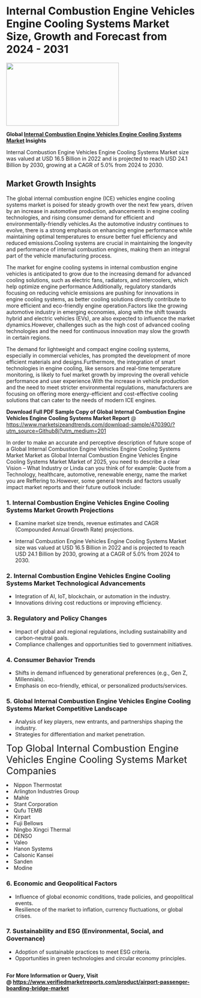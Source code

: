 <H1>Internal Combustion Engine Vehicles Engine Cooling Systems Market Size, Growth and Forecast from 2024 - 2031</H1><img class="aligncenter size-medium wp-image-584254" src="https://thirdeyenews.in/wp-content/uploads/2024/09/Global-Market-Research-300x168.jpeg" alt="" width="300" height="168" /><p><strong>Global&nbsp;<a href="https://www.marketsizeandtrends.com/download-sample/470390/?utm_source=Github8j?utm_medium=201">Internal Combustion Engine Vehicles Engine Cooling Systems Market</a> Insights</strong></p><p>Internal Combustion Engine Vehicles Engine Cooling Systems Market size was valued at USD 16.5 Billion in 2022 and is projected to reach USD 24.1 Billion by 2030, growing at a CAGR of 5.0% from 2024 to 2030.</p><p><h2>Market Growth Insights</h2> <p>The global internal combustion engine (ICE) vehicles engine cooling systems market is poised for steady growth over the next few years, driven by an increase in automotive production, advancements in engine cooling technologies, and rising consumer demand for efficient and environmentally-friendly vehicles.As the automotive industry continues to evolve, there is a strong emphasis on enhancing engine performance while maintaining optimal temperatures to ensure better fuel efficiency and reduced emissions.Cooling systems are crucial in maintaining the longevity and performance of internal combustion engines, making them an integral part of the vehicle manufacturing process.</p> <p>The market for engine cooling systems in internal combustion engine vehicles is anticipated to grow due to the increasing demand for advanced cooling solutions, such as electric fans, radiators, and intercoolers, which help optimize engine performance.Additionally, regulatory standards focusing on reducing vehicle emissions are pushing for innovations in engine cooling systems, as better cooling solutions directly contribute to more efficient and eco-friendly engine operation.Factors like the growing automotive industry in emerging economies, along with the shift towards hybrid and electric vehicles (EVs), are also expected to influence the market dynamics.However, challenges such as the high cost of advanced cooling technologies and the need for continuous innovation may slow the growth in certain regions.</p> <p>The demand for lightweight and compact engine cooling systems, especially in commercial vehicles, has prompted the development of more efficient materials and designs.Furthermore, the integration of smart technologies in engine cooling, like sensors and real-time temperature monitoring, is likely to fuel market growth by improving the overall vehicle performance and user experience.With the increase in vehicle production and the need to meet stricter environmental regulations, manufacturers are focusing on offering more energy-efficient and cost-effective cooling solutions that can cater to the needs of modern ICE engines.</p> <p><span class=""><strong>Download Full PDF Sample Copy of Global Internal Combustion Engine Vehicles Engine Cooling Systems Market Report</strong> @ <a href="https://www.marketsizeandtrends.com/download-sample/470390/?utm_source=Github8j?utm_medium=201" target="_blank">https://www.marketsizeandtrends.com/download-sample/470390/?utm_source=Github8j?utm_medium=201</a></span></p><p>In order to make an accurate and perceptive description of future scope of a Global&nbsp;Internal Combustion Engine Vehicles Engine Cooling Systems Market Market as Global&nbsp;Internal Combustion Engine Vehicles Engine Cooling Systems Market Market of 2025, you need to describe a clear Vision &ndash; What Industry or Linda can you think of for example: Quote from a Technology, healthcare, automotive, renewable energy, name the market you are Reffering to.However, some general trends and factors usually impact market reports and their future outlook include:</p><h3>1.&nbsp;<strong>Internal Combustion Engine Vehicles Engine Cooling Systems Market Growth Projections</strong></h3><ul><li>Examine market size trends, revenue estimates and CAGR (Compounded Annual Growth Rate) projections.</li><li><p>Internal Combustion Engine Vehicles Engine Cooling Systems Market size was valued at USD 16.5 Billion in 2022 and is projected to reach USD 24.1 Billion by 2030, growing at a CAGR of 5.0% from 2024 to 2030.</p></li></ul><h3>2.&nbsp;<strong>Internal Combustion Engine Vehicles Engine Cooling Systems Market Technological Advancements</strong></h3><ul><li>Integration of AI, IoT, blockchain, or automation in the industry.</li><li>Innovations driving cost reductions or improving efficiency.</li></ul><h3>3.&nbsp;<strong>Regulatory and Policy Changes</strong></h3><ul><li>Impact of global and regional regulations, including sustainability and carbon-neutral goals.</li><li>Compliance challenges and opportunities tied to government initiatives.</li></ul><h3>4.&nbsp;<strong>Consumer Behavior Trends</strong></h3><ul><li>Shifts in demand influenced by generational preferences (e.g., Gen Z, Millennials).</li><li>Emphasis on eco-friendly, ethical, or personalized products/services.</li></ul><h3>5.&nbsp;<strong>Global Internal Combustion Engine Vehicles Engine Cooling Systems Market Competitive Landscape</strong></h3><ul><li>Analysis of key players, new entrants, and partnerships shaping the industry.</li><li>Strategies for differentiation and market penetration.</li></ul><p data-pm-slice="1 1 []"><span style="color: inherit; font-family: inherit; font-size: 25px;">Top Global Internal Combustion Engine Vehicles Engine Cooling Systems Market Companies</span></p><div class="" data-test-id=""><p><li>Nippon Thermostat</li><li> Arlington Industries Group</li><li> Mahle</li><li> Stant Corporation</li><li> Qufu TEMB</li><li> Kirpart</li><li> Fuji Bellows</li><li> Ningbo Xingci Thermal</li><li> DENSO</li><li> Valeo</li><li> Hanon Systems</li><li> Calsonic Kansei</li><li> Sanden</li><li> Modine</li></p></div><h3>6.&nbsp;<strong>Economic and Geopolitical Factors</strong></h3><ul><li>Influence of global economic conditions, trade policies, and geopolitical events.</li><li>Resilience of the market to inflation, currency fluctuations, or global crises.</li></ul><h3>7.&nbsp;<strong>Sustainability and ESG (Environmental, Social, and Governance)</strong></h3><ul><li>Adoption of sustainable practices to meet ESG criteria.</li><li>Opportunities in green technologies and circular economy principles.</li></ul><h2><strong style="font-size: 14px;">For More Information or Query, Visit @&nbsp;</strong><a style="background-color: #ffffff; font-size: 14px;" href="https://www.marketsizeandtrends.com/report/internal-combustion-engine-vehicles-engine-cooling-systems-market/" target="_blank">https://www.verifiedmarketreports.com/product/airport-passenger-boarding-bridge-market</a></h2>